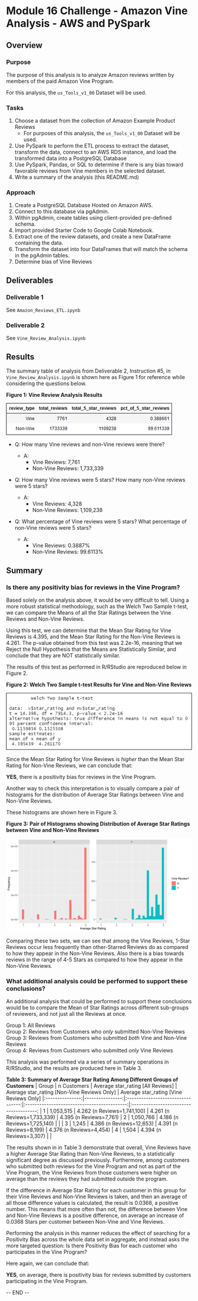# Module 16 Challenge - Amazon Vine Analysis - AWS and PySpark

## Overview

### Purpose

The purpose of this analysis is to analyze Amazon reviews written by members
of the paid Amazon Vine Program.

For this analysis, the `us_Tools_v1_00` Dataset will be used.

### Tasks

1. Choose a dataset from the collection of Amazon Example Product Reviews
	- For purposes of this analysis, the `us_Tools_v1_00` Dataset will be used.
2. Use PySpark to perform the ETL process to extract the dataset, transform the data,
connect to an AWS RDS instance, and load the transformed data into a PostgreSQL Database
3. Use PySpark, Pandas, or SQL to determine if there is any bias toward favorable reviews
from Vine members in the selected dataset.
4. Write a summary of the analysis (this README.md)

### Approach

1. Create a PostgreSQL Database Hosted on Amazon AWS.
2. Connect to this database via pgAdmin.
3. Within pgAdmin, create tables using client-provided pre-defined schema.
4. Import provided Starter Code to Google Colab Notebook.
5. Extract one of the review datasets, and create a new DataFrame containing the data.
6. Transform the dataset into four DataFrames that will match the schema in the pgAdmin tables.
7. Determine bias of Vine Reviews


## Deliverables

### Deliverable 1

See `Amazon_Reviews_ETL.ipynb`

### Deliverable 2

See `Vine_Review_Analysis.ipynb`


## Results

The summary table of analysis from Deliverable 2, Instruction #5, in `Vine_Review_Analysis.ipynb` is shown here as Figure 1 for
reference while considering the questions below.

**Figure 1: Vine Review Analysis Results**

![Figure 1](Images/Figure_01.png "Figure 1")


- Q: How many Vine reviews and non-Vine reviews were there?
    - A:
		- Vine Reviews: 7,761
		- Non-Vine Reviews: 1,733,339

- Q: How many Vine reviews were 5 stars? How many non-Vine reviews were 5 stars?
    - A:
		- Vine Reviews: 4,328
		- Non-Vine Reviews: 1,109,238

- Q: What percentage of Vine reviews were 5 stars? What percentage of non-Vine reviews were 5 stars?
    - A:
		- Vine Reviews: 0.3887%
		- Non-Vine Reviews: 99.6113%

## Summary

### Is there any positivity bias for reviews in the Vine Program?

Based solely on the analysis above, it would be very difficult to tell. Using a more robust statistical methodology, such as the 
Welch Two Sample t-test, we can compare the Means of all the Star Ratings between the Vine Reviews and Non-Vine Reviews.

Using this test, we can determine that the Mean Star Rating for Vine Reviews is 4.395, and the Mean Star Rating for the Non-Vine Reviews
is 4.261. The p-value obtained from this test was 2.2e-16, meaning that we Reject the Null Hypothesis that the Means are Statistically
Similar, and conclude that they are NOT statistically similar.

The results of this test as performed in R/RStudio are reproduced below in Figure 2.

**Figure 2: Welch Two Sample t-test Results for Vine and Non-Vine Reviews**

![Figure 2](Images/Figure_02.png "Figure 2")

Since the Mean Star Rating for Vine Reviews is *higher* than the
Mean Star Rating for Non-Vine Reviews, we can conclude that:

**YES**, there is a positivity bias for reviews in the Vine Program.

Another way to check this interpretation is to visually compare a pair of histograms
for the distribution of Average Star Ratings between Vine and Non-Vine Reviews.

These histograms are shown here in Figure 3.

**Figure 3: Pair of Histograms showing Distribution of Average Star Ratings between Vine and Non-Vine Reviews**

![Figure 3](Images/Figure_03.png "Figure 3")

Comparing these two sets, we can see that among the Vine Reviews, 1-Star Reviews occur less frequently than
other-Starred Reviews do as compared to how they appear in the Non-Vine Reviews. Also there is a bias
towards reviews in the range of 4-5 Stars as compared to how they appear in the Non-Vine Reviews.

### What additional analysis could be performed to support these conclusions?

An additional analysis that could be performed to support these conclusions would be to compare the Mean of Star Ratings across different
sub-groups of reviewers, and not just all the Reviews at once.

Group 1: All Reviews<br>
Group 2: Reviews from Customers who *only* submitted Non-Vine Reviews<br>
Group 3: Reviews from Customers who submitted *both* Vine and Non-Vine Reviews<br>
Group 4: Reviews from Customers who submitted *only* Vine Reviews

This analysis was performed via a series of summary operations in R/RStudio, and the results are produced here in Table 3.

**Table 3: Summary of Average Star Rating Among Different Groups of Customers**
| Group           | n Customers     | Average star_rating [All Reviews] | Average star_rating [Non-Vine Reviews Only] | Average star_rating [Vine Reviews Only]
|:---------------:|----------------:|:---------------------------------:|:-------------------------------------------:|:--------------------------------------:
| 1               | 1,053,515       | 4.262 (n Reviews=1,741,100)       | 4.261 (n Reviews=1,733,339)                 | 4.395 (n Reviews=7,761)
| 2               | 1,050,766       | 4.186 (n Reviews=1,725,140)       |                                             |
| 3               |     1,245       | 4.386 (n Reviews=12,653)          | 4.391 (n Reviews=8,199)                     | 4.376 (n Reviews=4,454)
| 4               |     1,504       | 4.394 (n Reviews=3,307)           |                                             |

The results shown in in Table 3 demonstrate that overall, Vine Reviews have a higher Average Star Rating than Non-Vine Reviews, to a statistically
significant degree as discussed previously. Furthermore, among customers who submitted both reviews for the Vine Program and not as part of the Vine Program,
the Vine Reviews from those customers were higher on average than the reviews they had submitted outside the program.

If the difference in Average Star Rating for each customer in this group for their Vine Reviews and Non-Vine Reviews is taken, and then an average of all those
difference values is calculated, the result is 0.0368, a positive number. This means that more often than not, the difference between Vine and Non-Vine
Reviews is a positive difference, on average an increase of 0.0368 Stars per customer between Non-Vine and Vine Reviews.

Performing the analysis in this manner reduces the effect of searching for a Positivity Bias across the whole data set in aggregate, and instead asks the more targeted question:
Is there Positivity Bias for each customer who participates in the Vine Program?

Here again, we can conclude that:

**YES**, on average, there is positivity bias for reviews submitted by customers participating in the Vine Program.

-- END --
